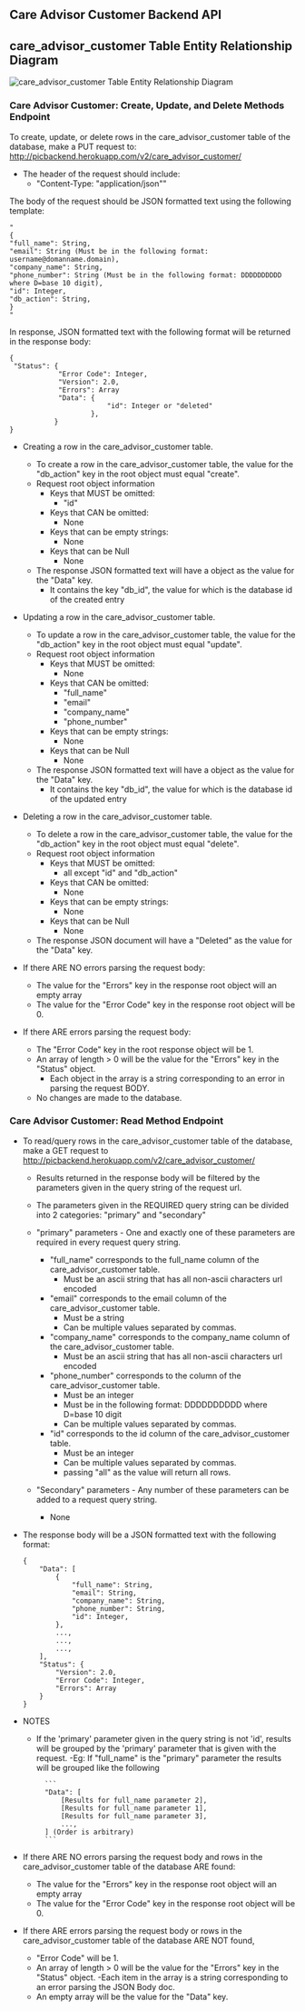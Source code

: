 ## Care Advisor Customer Backend API


## care_advisor_customer Table Entity Relationship Diagram

![care_advisor_customer Table Entity Relationship Diagram](care_advisor_customer_table_erd.jpg)


### Care Advisor Customer: Create, Update, and Delete Methods Endpoint
To create, update, or delete rows in the care_advisor_customer table of the database, make a PUT request to: http://picbackend.herokuapp.com/v2/care_advisor_customer/

- The header of the request should include: 
    - "Content-Type: "application/json""
    
The body of the request should be JSON formatted text using the following template:

```
"
{
"full_name": String,
"email": String (Must be in the following format: username@domanname.domain),
"company_name": String,
"phone_number": String (Must be in the following format: DDDDDDDDDD where D=base 10 digit),
"id": Integer,
"db_action": String,
}
"
```

In response, JSON formatted text with the following format will be returned in the response body:
```
{
 "Status": {
            "Error Code": Integer,
            "Version": 2.0,
            "Errors": Array
            "Data": {
                        "id": Integer or "deleted"
                    },
           }
}
```

- Creating a row in the care_advisor_customer table.
    - To create a row in the care_advisor_customer table, the value for the "db_action" key in the root object must equal "create".
    - Request root object information
        - Keys that MUST be omitted:
            - "id"
        - Keys that CAN be omitted:
            - None
        - Keys that can be empty strings:
            - None
        - Keys that can be Null
            - None
    - The response JSON formatted text will have a object as the value for the "Data" key.
        - It contains the key "db_id", the value for which is the database id of the created entry
    
- Updating a row in the care_advisor_customer table.
    - To update a row in the care_advisor_customer table, the value for the "db_action" key in the root object must equal "update".
    - Request root object information
        - Keys that MUST be omitted:
            - None
        - Keys that CAN be omitted:
            - "full_name"
            - "email"
            - "company_name"
            - "phone_number"
        - Keys that can be empty strings:
            - None
        - Keys that can be Null
            - None
    - The response JSON formatted text will have a object as the value for the "Data" key.
        - It contains the key "db_id", the value for which is the database id of the updated entry

- Deleting a row in the care_advisor_customer table.
    - To delete a row in the care_advisor_customer table, the value for the "db_action" key in the root object must equal "delete".
    - Request root object information
        - Keys that MUST be omitted:
            - all except "id" and "db_action"
        - Keys that CAN be omitted:
            - None
        - Keys that can be empty strings:
            - None
        - Keys that can be Null
            - None
    - The response JSON document will have a "Deleted" as the value for the "Data" key.

- If there ARE NO errors parsing the request body:
    - The value for the "Errors" key in the response root object will an empty array
    - The value for the "Error Code" key in the response root object will be 0.    
- If there ARE errors parsing the request body:
    - The "Error Code" key in the root response object will be 1.
    - An array of length > 0 will be the value for the "Errors" key in the "Status" object.
        - Each object in the array is a string corresponding to an error in parsing the request BODY.
    - No changes are made to the database.
    
### Care Advisor Customer: Read Method Endpoint
- To read/query rows in the care_advisor_customer table of the database, make a GET request to http://picbackend.herokuapp.com/v2/care_advisor_customer/
    - Results returned in the response body will be filtered by the parameters given in the query string of the request url.
    - The parameters given in the REQUIRED query string can be divided into 2 categories: "primary" and "secondary"
    
    - "primary" parameters - One and exactly one of these parameters are required in every request query string.
        - "full_name" corresponds to the full_name column of the care_advisor_customer table.
            - Must be an ascii string that has all non-ascii characters url encoded
        - "email" corresponds to the email column of the care_advisor_customer table.
            - Must be a string
            - Can be multiple values separated by commas.
        - "company_name" corresponds to the company_name column of the care_advisor_customer table.
            - Must be an ascii string that has all non-ascii characters url encoded
        - "phone_number" corresponds to the column of the care_advisor_customer table.
            - Must be an integer
            - Must be in the following format: DDDDDDDDDD where D=base 10 digit
            - Can be multiple values separated by commas.
        - "id" corresponds to the id column of the care_advisor_customer table.
            - Must be an integer
            - Can be multiple values separated by commas.
            - passing "all" as the value will return all rows.
            
    - "Secondary" parameters - Any number of these parameters can be added to a request query string.
        - None
    
- The response body will be a JSON formatted text with the following format:
    ```
    {
        "Data": [
            {
                "full_name": String,
                "email": String,
                "company_name": String,
                "phone_number": String,
                "id": Integer,
            },
            ...,
            ...,
            ...,
        ],
        "Status": {
            "Version": 2.0,
            "Error Code": Integer,
            "Errors": Array
        }
    }
    ```

- NOTES
    - If the 'primary' parameter given in the query string is not 'id', results will be grouped by the 'primary' parameter that is given with the request.
        -Eg: If "full_name" is the "primary" parameter the results will be grouped like the following
            
            ```
            "Data": [
                [Results for full_name parameter 2],
                [Results for full_name parameter 1],
                [Results for full_name parameter 3],
                ...,
            ] (Order is arbitrary)
            ```
  
- If there ARE NO errors parsing the request body and rows in the care_advisor_customer table of the database ARE found:
    - The value for the "Errors" key in the response root object will an empty array
    - The value for the "Error Code" key in the response root object will be 0. 
- If there ARE errors parsing the request body or rows in the care_advisor_customer table of the database ARE NOT found,
    - "Error Code" will be 1.
    - An array of length > 0 will be the value for the "Errors" key in the "Status" object.
        -Each item in the array is a string corresponding to an error parsing the JSON Body doc.
    - An empty array will be the value for the "Data" key.
